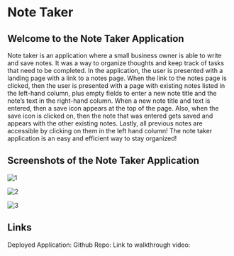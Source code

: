 # Note Taker 

## Welcome to the Note Taker Application

Note taker is an application where a small business owner is able to write and save notes. It was a way to organize thoughts and keep track of tasks that need to be completed. In the application, the user is presented with a landing page with a link to a notes page. When the link to the notes page is clicked, then the user is presented with a page with existing notes listed in the left-hand column, plus empty fields to enter a new note title and the note’s text in the right-hand column. When a new note title and text is entered, then a save icon appears at the top of the page. Also, when the save icon is clicked on, then the note that was entered gets saved and appears with the other existing notes. Lastly, all previous notes are accessible by clicking on them in the left hand column! The note taker application is an easy and efficient way to stay organized!

## Screenshots of the Note Taker Application 

![1](https://user-images.githubusercontent.com/87215165/147446803-3a359208-0776-4f47-bce2-43454735a449.png)

![2](https://user-images.githubusercontent.com/87215165/147446808-93a74b0e-2965-4c69-9f01-9fb8910b931e.png)

![3](https://user-images.githubusercontent.com/87215165/147446817-6a085e60-dda6-421c-9de5-740c19853a92.png)

## Links

Deployed Application: 
Github Repo:
Link to walkthrough video: